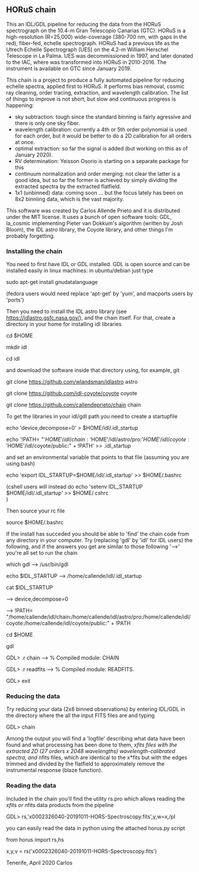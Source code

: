 ## HORuS chain

This an IDL/GDL pipeline for reducing the data from the HORuS spectrograph on the 10.4-m Gran Telescopio Canarias (GTC). HORuS is a high-resolution (R=25,000) wide-coverage (380-700 nm, with gaps in the red), fiber-fed, echelle spectrograph. HORuS had a previous life as the Utrech Echelle Spectrograph (UES) on the 4.2-m William Herschel Telescope in La Palma. UES was decommissioned in 1997, and later donated to the IAC, where was transformed into HORuS in 2010-2016. The instrument is available on GTC since January 2019. 

This chain is a project to produce a fully automated pipeline for reducing echelle spectra, applied first to HORuS. It performs bias removal, cosmic ray cleaning, order tracing, extraction, and wavelength calibration. The list of things to improve is not short, but slow and continuous progress is happening:

- sky subtraction: tough since the standard binning is fairly agressive and there is only one sky fiber.
- wavelength calibration: currently a 4th or 5th order polynomial is used for each order, but it would be better to do a 2D calibration for all orders at once.
- optimal extraction: so far the signal is added (but working on this as of January 2020).
- RV determination: Yeisson Osorio is starting on a separate package for this
- continuum normalization and order merging: not clear the latter is a good idea, but so far the former is achieved by simply dividing the extracted spectra by the extracted flatfield. 
- 1x1 (unbinned) data: coming soon ... but the focus lately has been on 8x2 binniing data, which is the vast majority.

This software was created by Carlos Allende Prieto and it is distributed under the MIT license. It uses a bunch of open software tools: GDL, la_cosmic implementing Pieter van Dokkum's algorithm (written by Josh Bloom), the IDL astro library, the Coyote library, and other things I'm probably forgetting.

### Installing the chain

You need to first have  IDL or GDL installed. GDL is open source and can be installed easily in linux machines: in ubuntu/debian just type

  sudo apt-get install gnudatalanguage

(fedora users would need replace 'apt-get' by 'yum', and macports users by 'ports')

Then you need to install the IDL astro library (see https://idlastro.gsfc.nasa.gov/), and the chain itself. For that, create a directory in your home for installing idl libraries

  cd $HOME

  mkdir idl

  cd idl 

and download the software inside that directory using, for example, git

  git clone https://github.com/wlandsman/idlastro astro

  git clone https://github.com/idl-coyote/coyote coyote

  git clone https://github.com/callendeprieto/chain chain

To get the libraries in your idl/gdl path you need to create a startupfile

  echo 'device,decompose=0' > $HOME/idl/.idl_startup

  echo '!PATH= "'$HOME'/idl/chain:'$HOME'/idl/astro/pro:'$HOME'/idl/coyote:'$HOME'/idl/coyote/public:"  + !PATH'  >> .idl_startup


and set an environmental variable that points to that file (assuming you are using bash)

  echo 'export IDL_STARTUP=$HOME/idl/.idl_startup' >> $HOME/.bashrc

(cshell users will instead do
  echo 'setenv IDL_STARTUP $HOME/idl/.idl_startup' >> $HOME/.cshrc  
 )

Then source your rc file

  source $HOME/.bashrc

If the install has succeded you should be able to 'find' the chain code from any directory in your computer. Try (replacing 'gdl' by 'idl' for IDL users) the following, and if the answers you get are similar to those following '-->' you're all set to run the chain

  which gdl
   --> /usr/bin/gdl 

  echo $IDL_STARTUP
   --> /home/callende/idl/.idl_startup

  cat $IDL_STARTUP

   --> device,decompose=0

   --> !PATH= "/home/callende/idl/chain:/home/callende/idl/astro/pro:/home/callende/idl/coyote:/home/callende/idl/coyote/public:"  + !PATH


  cd $HOME

  gdl 

  GDL> .r chain
  --> % Compiled module: CHAIN

  GDL> .r readfits
  --> % Compiled module: READFITS.

  GDL> exit 


### Reducing the data

Try reducing your data (2x8 binned observations) by entering IDL/GDL in the directory where the all the input FITS files are and typing

  GDL> chain

Among the output you will find a 'logfile' describing what data have been found and what processing has been done to them, x*fits files with the extracted 2D (27 orders x 2048 wavelengths) wavelength-calibrated spectra, and n*fits files, which are identical to the x*fits but with the edges trimmed and divided by the flatfield to approximately remove the instrumental response (blaze function).


### Reading the data

Included in the chain you'll find the utility rs.pro which allows reading the x*fits or n*fits data products from the pipeline

  GDL> rs,'x0002326040-20191011-HORS-Spectroscopy.fits',y,w=x,/pl

you can easily read the data in python using the attached horus.py script

  from horus import rs,hs

  x,y,v = rs('x0002326040-20191011-HORS-Spectroscopy.fits')



Tenerife, April 2020
Carlos

